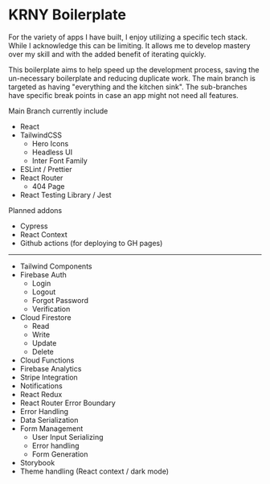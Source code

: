 # KRNY Boilerplate

For the variety of apps I have built, I enjoy utilizing a specific tech stack. While I acknowledge this can be limiting. It allows me to develop mastery over my skill and with the added benefit of iterating quickly.

This boilerplate aims to help speed up the development process, saving the un-necessary boilerplate and reducing duplicate work. The main branch is targeted as having "everything and the kitchen sink". The sub-branches have specific break points in case an app might not need all features.

Main Branch currently include

- React
- TailwindCSS
  - Hero Icons
  - Headless UI
  - Inter Font Family
- ESLint / Prettier
- React Router
  - 404 Page
- React Testing Library / Jest

Planned addons

- Cypress
- React Context
- Github actions (for deploying to GH pages)

---

- Tailwind Components
- Firebase Auth
  - Login
  - Logout
  - Forgot Password
  - Verification
- Cloud Firestore
  - Read
  - Write
  - Update
  - Delete
- Cloud Functions
- Firebase Analytics
- Stripe Integration
- Notifications
- React Redux
- React Router Error Boundary
- Error Handling
- Data Serialization
- Form Management
  - User Input Serializing
  - Error handling
  - Form Generation
- Storybook
- Theme handling (React context / dark mode)
